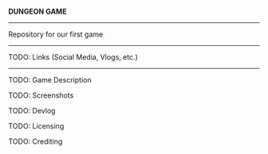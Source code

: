 **DUNGEON GAME** 

***

Repository for our first game

***

TODO: Links (Social Media, Vlogs, etc.)

***


TODO: Game Description


TODO: Screenshots

TODO: Devlog


TODO: Licensing


TODO: Crediting
